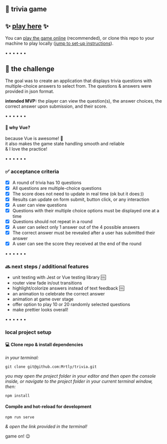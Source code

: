 ## 📙 trivia game  

## ✨ [play here](https://vue-trivia.vercel.app/) ✨

You can [play the game online](https://vue-trivia.vercel.app/) (recommended), or clone this repo to your machine to play locally ([jump to set-up instructions](###-local-project-setup)).

• • • • • •

## 📒 the challenge 
The goal was to create an application that displays trivia questions with multiple-choice answers to select from.
The questions & answers were provided in json format.

**intended MVP:**
the player can view the question(s), the answer choices, the correct answer upon submission, and their score. 

• • • • • •
#### 💚 why Vue? 
because Vue is awesome! 💚 <br>it also makes the game state handling smooth and reliable <br> & I love the practice!

• • • • • •
### ✅ acceptance criteria

- [x] A round of trivia has 10 questions
- [x] All questions are multiple-choice questions
- [x] The score does not need to update in real time  (ok but it does:))
- [x] Results can update on form submit, button click, or any interaction
- [x] A user can view questions
- [x] Questions with their multiple choice options must be displayed one at a time
- [x] Questions should not repeat in a round
- [x] A user can select only 1 answer out of the 4 possible answers
- [x] The correct answer must be revealed after a user has submitted their answer
- [x] A user can see the score they received at the end of the round

• • • • • •

### 🔜 next steps / additional features

* unit testing with Jest or Vue testing library 🆒
* router view fade in/out transitions
* highlight/colorize answers instead of text feedback 🆒
* an animation to celebrate the correct answer
* animation at game over stage
* offer option to play 10 or 20 randomly selected questions 
* make prettier looks overall! 

• • • • • •

### local project setup  

#### 💻 Clone repo & install dependencies
*in your terminal:*
```
git clone git@github.com:Mrtly/trivia.git
```
*you may open the project folder in your editor and then open the console inside, or navigate to the project folder in your current terminal window, then:*

```
npm install
```

#### Compile and hot-reload for development
```
npm run serve
```

*& open the link provided in the terminal!*

game on! 😉

